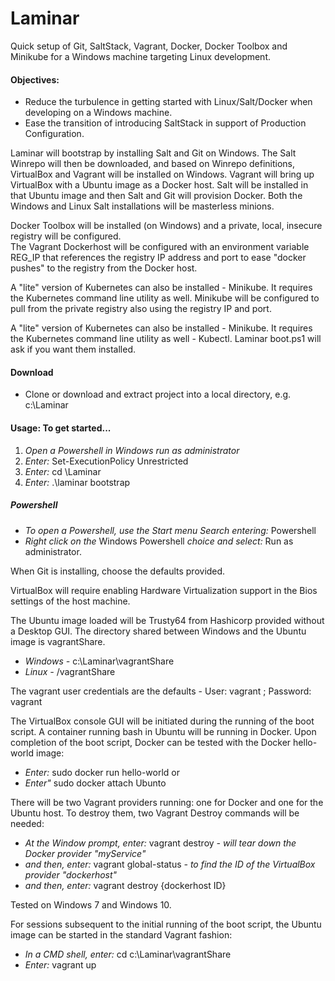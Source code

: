 # Laminar
Quick setup of Git, SaltStack, Vagrant, Docker, Docker Toolbox and Minikube for a Windows machine targeting Linux development.

#### Objectives: 
* Reduce the turbulence in getting started with Linux/Salt/Docker when developing on a Windows machine.
* Ease the transition of introducing SaltStack in support of Production Configuration.

Laminar will bootstrap by installing Salt and Git on Windows.  The Salt Winrepo will then be downloaded,
and based on Winrepo definitions, VirtualBox and Vagrant will be installed on Windows.  Vagrant will
bring up VirtualBox with a Ubuntu image as a Docker host.  Salt will be installed in that Ubuntu image and
then Salt and Git will provision Docker. Both the Windows and Linux Salt installations will be masterless minions.

Docker Toolbox will be installed (on Windows) and a private, local, insecure registry will be configured.  
The Vagrant Dockerhost will be configured with an environment variable REG_IP that references the registry IP address and port to ease "docker pushes" to the registry from the Docker host.

A "lite" version of Kubernetes can also be installed - Minikube.  It requires the Kubernetes
command line utility as well.  Minikube will be configured to pull from the private registry also using the registry IP and port.

A "lite" version of Kubernetes can also be installed - Minikube.  It requires the Kubernetes
command line utility as well - Kubectl. Laminar boot.ps1 will ask if you want them installed.

#### Download
* Clone or download and extract project into a local directory, e.g. c:\Laminar

#### Usage: To get started...

1. *Open a Powershell in Windows run as administrator*
2. *Enter:* Set-ExecutionPolicy Unrestricted
3. *Enter:* cd \Laminar
4. *Enter:* .\laminar bootstrap

##### Powershell
* *To open a Powershell, use the Start menu Search entering:* Powershell
* *Right click on the* Windows Powershell *choice and select:* Run as administrator.

When Git is installing, choose the defaults provided.

VirtualBox will require enabling Hardware Virtualization support in the Bios settings of the host machine.

The Ubuntu image loaded will be Trusty64 from Hashicorp provided without a Desktop GUI.  The directory shared between Windows and the Ubuntu image is vagrantShare.   
* *Windows -* c:\Laminar\vagrantShare
* *Linux -* /vagrantShare

The vagrant user credentials are the defaults - User: vagrant ; Password: vagrant

The VirtualBox console GUI will be initiated during the running of the boot script.  A container running bash in Ubuntu will be running in Docker. Upon completion of the boot script, Docker can be tested with the Docker hello-world image:
* *Enter:* sudo docker run hello-world
or 
* *Enter"* sudo docker attach Ubunto 

There will be two Vagrant providers running: one for Docker and one for the Ubuntu host.  To destroy them, two Vagrant Destroy commands will be needed:
* *At the Window prompt, enter:* vagrant destroy *- will tear down the Docker provider "myService"*
* *and then, enter:* vagrant global-status *- to find the ID of the VirtualBox provider "dockerhost"*
* *and then, enter:* vagrant destroy {dockerhost ID} 

Tested on Windows 7 and Windows 10.

For sessions subsequent to the initial running of the boot script, the Ubuntu image can be started in the standard Vagrant fashion:
* *In a CMD shell, enter:* cd c:\Laminar\vagrantShare
* *Enter:* vagrant up
